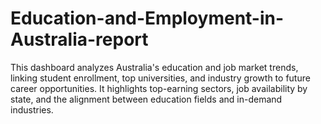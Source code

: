 # Education-and-Employment-in-Australia-report
This dashboard analyzes Australia's education and job market trends, linking student enrollment, top universities, and industry growth to future career opportunities. It highlights top-earning sectors, job availability by state, and the alignment between education fields and in-demand industries.
